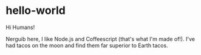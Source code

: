 # hello-world

Hi Humans!

Nerguib here, I like Node.js and Coffeescript (that's what I'm made of!).
I've had tacos on the moon and find them far superior to Earth tacos.
